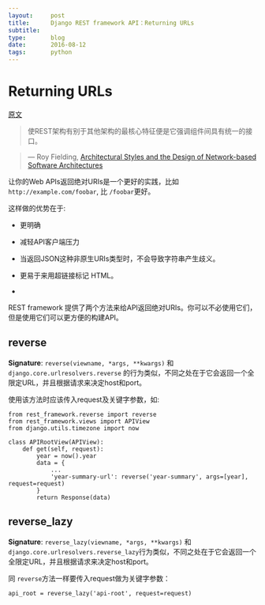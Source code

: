 ```yaml
---
layout:     post
title:      Django REST framework API：Returning URLs
subtitle:   
type:       blog
date:       2016-08-12
tags:       python
---
```

# Returning URLs

[原文](http://www.django-rest-framework.org/api-guide/reverse/)

>使REST架构有别于其他架构的最核心特征便是它强调组件间具有统一的接口。

>— Roy Fielding, [Architectural Styles and the Design of Network-based Software Architectures](http://www.ics.uci.edu/~fielding/pubs/dissertation/rest_arch_style.htm#sec_5_1_5)

让你的Web APIs返回绝对URIs是一个更好的实践，比如`http://example.com/foobar`, 比 `/foobar`更好。

这样做的优势在于:

- 更明确

- 减轻API客户端压力

- 当返回JSON这种非原生URIs类型时，不会导致字符串产生歧义。

- 更易于来用超链接标记 HTML。
- 
REST framework 提供了两个方法来给API返回绝对URIs。你可以不必使用它们，但是使用它们可以更方便的构建API。

## reverse

**Signature**: `reverse(viewname, *args, **kwargs)`
和 `django.core.urlresolvers.reverse` 的行为类似，不同之处在于它会返回一个全限定URL，并且根据请求来决定host和port。

使用该方法时应该传入request及关键字参数，如:

	from rest_framework.reverse import reverse
	from rest_framework.views import APIView
	from django.utils.timezone import now

	class APIRootView(APIView):
	    def get(self, request):
	        year = now().year
	        data = {
	            ...
	            'year-summary-url': reverse('year-summary', args=[year], request=request)
	        }
	        return Response(data)

## reverse_lazy

**Signature**: `reverse_lazy(viewname, *args, **kwargs)`
和 `django.core.urlresolvers.reverse_lazy`行为类似，不同之处在于它会返回一个全限定URL，并且根据请求来决定host和port。

同 `reverse`方法一样要传入request做为关键字参数：

	api_root = reverse_lazy('api-root', request=request)
